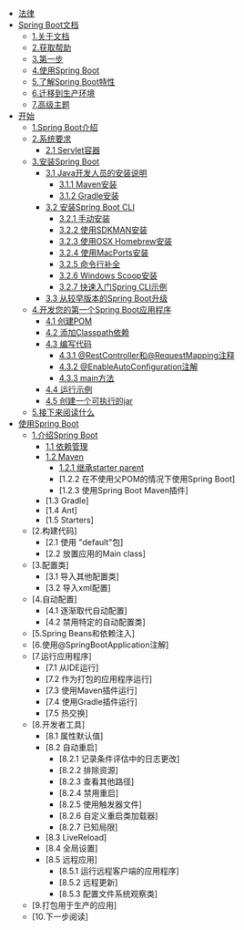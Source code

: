 * [法律](zh-cn/legal/legal.md)
* [Spring Boot文档](/zh-cn/SpringBootDocument/SpringBootDocumentIndex.md)
 	* [1.关于文档](zh-cn/SpringBootDocument/AboutDocument.md)
	* [2.获取帮助](zh-cn/SpringBootDocument/GetHelp.md)
	* [3.第一步](zh-cn/SpringBootDocument/FirstStep.md)
	* [4.使用Spring Boot](zh-cn/SpringBootDocument/UseSpringBoot)
	* [5.了解Spring Boot特性](zh-cn/SpringBootDocument/RealizeSpringBootFeatures.md)
	* [6.迁移到生产环境](zh-cn/SpringBootDocument/MoveProduction.md)
	* [7.高级主题](zh-cn/SpringBootDocument/AdvancedTopics.md) 
* [开始](zh-cn/start/index.md)  
	* [1.Spring Boot介绍](zh-cn/start/IntroduceSpringBoot.md)
	* [2.系统要求](zh-cn/start/SystemRequirement.md)
		* [2.1 Servlet容器](zh-cn/start/ServletContainer.md)
	* [3.安装Spring Boot](zh-cn/start/InstallSpringBoot.md)
		* [3.1 Java开发人员的安装说明](zh-cn/start/JavaDeveloperInstallationInstructions.md)
			* [3.1.1 Maven安装](zh-cn/start/MavenInstall.md)
			* [3.1.2 Gradle安装](zh-cn/start/GradleInstall.md)
		* [3.2 安装Spring Boot CLI](zh-cn/start/InstallSpringBootCLI.md)
			* [3.2.1 手动安装](zh-cn/start/ManualInstallation.md)
			* [3.2.2 使用SDKMAN安装](zh-cn/start/UseSDKMANInstall.md)
			* [3.2.3 使用OSX Homebrew安装](zh-cn/start/UseOSXHomebrewInstall.md)
			* [3.2.4 使用MacPorts安装](zh-cn/start/UseMacPortsInstall.md)		
			* [3.2.5 命令行补全](zh-cn/start/CommandLineCompletion.md)		
			* [3.2.6 Windows Scoop安装](zh-cn/start/UseWindowsScoopInstall.md)		
			* [3.2.7 快速入门Spring CLI示例](zh-cn/start/QuickStartSpringCLIExample.md)
		* [3.3 从较早版本的Spring Boot升级](zh-cn/start/UpgradeFromAnEarlierVersionOfSpringBoot.md)
	* [4.开发您的第一个Spring Boot应用程序](zh-cn/start/DevelopYourFirstSpringBootApplication.md)
		* [4.1 创建POM](zh-cn/start/CreatePOM.md)
		* [4.2 添加Classpath依赖](zh-cn/start/AddClasspathDependency.md)
		* [4.3 编写代码](zh-cn/start/Coding.md)
			* [4.3.1 @RestController和@RequestMapping注释](zh-cn/start/@RestControllerAnd@RequestMappingAnnotations.md)
			* [4.3.2 @EnableAutoConfiguration注解](zh-cn/start/@EnableAutoConfigurationAnnotations.md)
			* [4.3.3 main方法](zh-cn/start/MainMethod.md)
		* [4.4 运行示例](zh-cn/start/RunningExample.md)
		* [4.5 创建一个可执行的jar](zh-cn/start/CreateAnExecutableJar.md)
	* [5.接下来阅读什么](zh-cn/start/WhatToReadNext.mdWhatToReadNext.md)
* [使用Spring Boot](zh-cn/UseSpringBoot/index.md)
	* [1.介绍Spring Boot](zh-cn/UseSpringBoot/IntroduceSpringBoot.md)
		* [1.1 依赖管理](zh-cn/UseSpringBoot/DependencyManagement.md)
		* [1.2 Maven](zh-cn/UseSpringBoot/Maven.md)
			* [1.2.1 继承starter parent]()
			* [1.2.2 在不使用父POM的情况下使用Spring Boot]
			* [1.2.3 使用Spring Boot Maven插件]
		* [1.3 Gradle]
		* [1.4 Ant]
		* [1.5 Starters]
	* [2.构建代码]
		* [2.1 使用 "default"包]
		* [2.2 放置应用的Main class]
	* [3.配置类]
		* [3.1 导入其他配置类]
		* [3.2 导入xml配置]
	* [4.自动配置]
		* [4.1 逐渐取代自动配置]
		* [4.2 禁用特定的自动配置类]
	* [5.Spring Beans和依赖注入]
	* [6.使用@SpringBootApplication注解]
	* [7.运行应用程序]
		* [7.1 从IDE运行]
		* [7.2 作为打包的应用程序运行]
		* [7.3 使用Maven插件运行]
		* [7.4 使用Gradle插件运行]
		* [7.5 热交换]
	* [8.开发者工具]
		* [8.1 属性默认值]
		* [8.2 自动重启]
			* [8.2.1 记录条件评估中的日志更改]
			* [8.2.2 排除资源]
			* [8.2.3 查看其他路径]
			* [8.2.4 禁用重启]
			* [8.2.5 使用触发器文件]
			* [8.2.6 自定义重启类加载器]
			* [8.2.7 已知局限]
		* [8.3 LiveReload]
		* [8.4 全局设置]
		* [8.5 远程应用]
			* [8.5.1 运行远程客户端的应用程序]
			* [8.5.2 远程更新]
			* [8.5.3 配置文件系统观察类]
	* [9.打包用于生产的应用]
	* [10.下一步阅读]